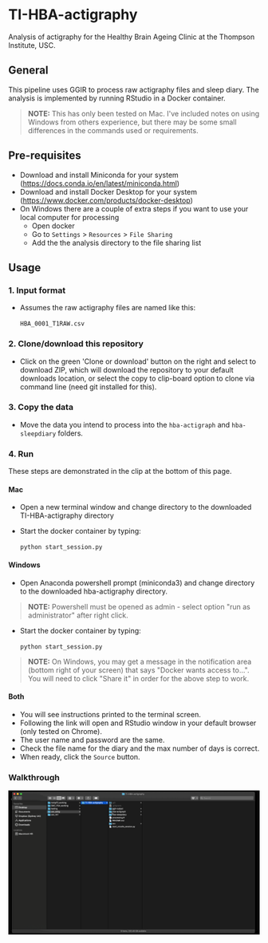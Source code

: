 # TI-HBA-actigraphy

Analysis of actigraphy for the Healthy Brain Ageing Clinic at the Thompson Institute, USC.

## General

This pipeline uses GGIR to process raw actigraphy files and sleep diary. The analysis is implemented by running RStudio in a Docker container.

> **NOTE:** This has only been tested on Mac. I've included notes on using Windows from others experience, but there may be some small differences in the commands used or requirements.

## Pre-requisites

* Download and install Miniconda for your system (<https://docs.conda.io/en/latest/miniconda.html>)
* Download and install Docker Desktop for your system (<https://www.docker.com/products/docker-desktop>)
* On Windows there are a couple of extra steps if you want to use your local computer for processing
  * Open docker
  * Go to `Settings` > `Resources` > `File Sharing`
  * Add the the analysis directory to the file sharing list

## Usage

### 1. Input format

* Assumes the raw actigraphy files are named like this:

  `HBA_0001_T1RAW.csv`
  

### 2. Clone/download this repository

* Click on the green 'Clone or download' button on the right and select to download ZIP, which will download the repository to your default downloads location, or select the copy to clip-board option to clone via command line (need git installed for this).

### 3. Copy the data

* Move the data you intend to process into the `hba-actigraph` and `hba-sleepdiary` folders.

### 4. Run

These steps are demonstrated in the clip at the bottom of this page.

#### Mac

* Open a new terminal window and change directory to the downloaded TI-HBA-actigraphy directory
* Start the docker container by typing:

  `python start_session.py`

#### Windows

* Open Anaconda powershell prompt (miniconda3) and change directory to the downloaded hba-actigraphy directory.

> **NOTE:** Powershell must be opened as admin - select option "run as administrator" after right click.

* Start the docker container by typing:
  
  `python start_session.py`

> **NOTE:** On Windows, you may get a message in the notification area (bottom right of your screen) that says "Docker wants access to...". You will need to click "Share it" in order for the above step to work.

#### Both

* You will see instructions printed to the terminal screen.
* Following the link will open and RStudio window in your default browser (only tested on Chrome).
* The user name and password are the same.
* Check the file name for the diary and the max number of days is correct.
* When ready, click the `Source` button.

### Walkthrough

![](src/walkthrough.gif)